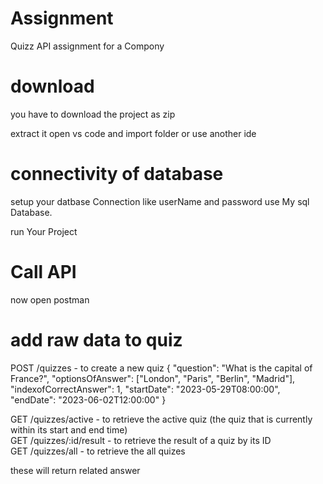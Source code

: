 # Assignment
Quizz API assignment for a Compony <br>
# download
you have to download the project as zip

extract it open vs code and import folder or use another ide 

# connectivity of database
setup your datbase Connection like userName and password use My sql Database.

run Your Project

 # Call API
now open postman 
# add raw data to quiz
POST /quizzes - to create a new quiz
{
  "question": "What is the capital of France?",
  "optionsOfAnswer": ["London", "Paris", "Berlin", "Madrid"],
  "indexofCorrectAnswer": 1,
  "startDate": "2023-05-29T08:00:00",
  "endDate": "2023-06-02T12:00:00"
}
<br>

GET /quizzes/active - to retrieve the active quiz (the quiz that is currently within its start and end time) <br>
GET /quizzes/:id/result - to retrieve the result of a quiz by its ID <br>
GET /quizzes/all - to retrieve the all quizes <br>

these will return related answer
